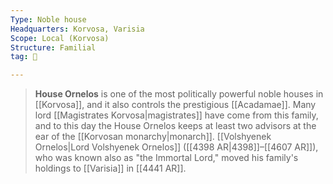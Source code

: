 ```yaml
---
Type: Noble house
Headquarters: Korvosa, Varisia
Scope: Local (Korvosa)
Structure: Familial
tag: 👥

---
```


> **House Ornelos** is one of the most politically powerful noble houses in [[Korvosa]], and it also controls the prestigious [[Acadamae]]. Many lord [[Magistrates Korvosa|magistrates]] have come from this family, and to this day the House Ornelos keeps at least two advisors at the ear of the [[Korvosan monarchy|monarch]].
> [[Volshyenek Ornelos|Lord Volshyenek Ornelos]] ([[4398 AR|4398]]–[[4607 AR]]), who was known also as "the Immortal Lord," moved his family's holdings to [[Varisia]] in [[4441 AR]].








